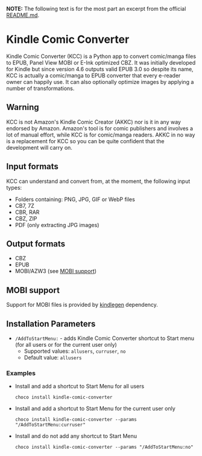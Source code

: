 

﻿**NOTE:** The following text is for the most part an excerpt from the official [README.md](https://github.com/ciromattia/kcc/blob/master/README.md).

# Kindle Comic Converter
Kindle Comic Converter (KCC) is a Python app to convert comic/manga files to EPUB, Panel View MOBI or E-Ink optimized CBZ. It was initially developed for Kindle but since version 4.6 outputs valid EPUB 3.0 so despite its name, KCC is actually a comic/manga to EPUB converter that every e-reader owner can happily use. It can also optionally optimize images by applying a number of transformations.

## Warning
KCC is not Amazon's Kindle Comic Creator (AKKC) nor is it in any way endorsed by Amazon. Amazon's tool is for comic publishers and involves a lot of manual effort, while KCC is for comic/manga readers. AKKC in no way is a replacement for KCC so you can be quite confident that the development will carry on.

## Input formats
KCC can understand and convert from, at the moment, the following input types:
* Folders containing: PNG, JPG, GIF or WebP files
* CB7, 7Z
* CBR, RAR
* CBZ, ZIP
* PDF (only extracting JPG images)

## Output formats
* CBZ
* EPUB
* MOBI/AZW3 (see [MOBI support](#mobi-support))

## MOBI support
Support for MOBI files is provided by [kindlegen](https://community.chocolatey.org/packages/kindlegen) dependency.

## Installation Parameters
* `/AddToStartMenu:` - adds Kindle Comic Converter shortcut to Start menu (for all users or for the current user only)
    - Supported values: `allusers`, `curruser`, `no`
    - Default value: `allusers`

### Examples
* Install and add a shortcut to Start Menu for all users
    ```
    choco install kindle-comic-converter
    ```
* Install and add a shortcut to Start Menu for the current user only
    ```
    choco install kindle-comic-converter --params "/AddToStartMenu:curruser"
    ```
* Install and do not add any shortcut to Start Menu
    ```
    choco install kindle-comic-converter --params "/AddToStartMenu:no"
    ```